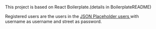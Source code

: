 This project is based on React Boilerplate.(details in BoilerplateREADME)

Registered users are the users in the <a href='https://jsonplaceholder.typicode.com/users'>JSON Placeholder users </a> with username as username and street as password.
